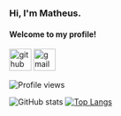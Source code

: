 ### Hi, I'm Matheus.
#### Welcome to my profile!

[<img src='https://cdn.jsdelivr.net/npm/simple-icons@3.0.1/icons/github.svg' alt='github' height='40'>](https://github.com/matheus-nbx52)  [<img src='https://cdn.jsdelivr.net/npm/simple-icons@3.0.1/icons/gmail.svg' alt='gmail' height='40'>](mailto:matheusfssilva2001@gmail.com) 

![Profile views](https://gpvc.arturio.dev/matheus-nbx52) 

![GitHub stats](https://github-readme-stats.vercel.app/api?username=matheus-nbx52&show_icons=true)  [![Top Langs](https://github-readme-stats.vercel.app/api/top-langs/?username=matheus-nbx52)](https://github.com/anuraghazra/github-readme-stats)


